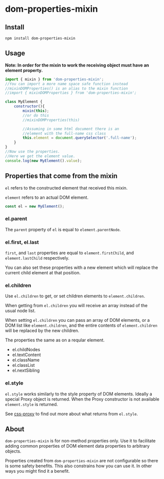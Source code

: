 dom-properties-mixin
==================

Install
-----

`npm install dom-properties-mixin`

Usage
----

**Note: In order for the mixin to work the receiving object must have an element property.**

```javascript
import { mixin } from 'dom-properties-mixin';
//You can import a more name space safe function instead
//mixinDOMProperties() is an alias to the mixin function
//import { mixinDOMProperties } from 'dom-properties-mixin';

class MyElement {
    constructor(){
        mixin(this);
        //or do this
        //mixinDOMProperties(this)

        //Assuming in some html document there is an
        //element with the full-name css class
        this.element = document.querySelector('.full-name');
    }
}
//Now use the properties.
//Here we get the element value.
console.log(new MyElement().value);
```

Properties that come from the mixin
----------------------------------

`el` refers to the constructed element that received this mixin.

`element` refers to an actual DOM element.

```javascript
const el = new MyElement();
```

### el.parent

The `parent` property of `el` is equal to `element.parentNode`.

### el.first, el.last

`first`, and `last` properties are equal to `element.firstChild`, and `element.lastChild` respectively.

You can also set these properties with a new element which will replace the current child element at that position.

### el.children

Use `el.children` to get, or set children elements to `element.children`.

When getting from `el.children` you will receive an array instead of the usual node list.

When setting `el.children` you can pass an array of DOM elements, or a DOM list like `element.children`, and the entire contents of `element.children` will be replaced by the new children.

The properties the same as on a reqular element.

* el.childNodes
* el.textContent
* el.className
* el.classList
* el.nextSibling

### el.style

`el.style` works similarly to the style property of DOM elements. Ideally a special Proxy object is returned. When the Proxy constructor is not available `element.style` is returned.

See [css-proxy](https://github.com/hollowdoor/css_proxy) to find out more about what returns from `el.style`.

About
----

`dom-properties-mixin` is for non-method properties only. Use it to facilitate adding common properties of DOM element data properties to arbitrary objects.

Properties created from `dom-properties-mixin` are not configurable so there is some safety benefits. This also constrains how you can use it. In other ways you might find it a benefit.
